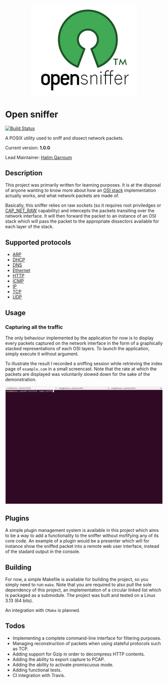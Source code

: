 <p align="center">
 <img width="340" src="open-sniffer.png" />
</p>

# Open sniffer
[![Build Status](https://travis-ci.org/HQarroum/open-sniffer.svg?branch=master)](https://travis-ci.org/HQarroum/open-sniffer)

A POSIX utility used to sniff and dissect network packets.

Current version: **1.0.0**

Lead Maintainer: [Halim Qarroum](mailto:hqm.post@gmail.com)

## Description

This project was primarily written for learning purposes. It is at the disposal of anyone wanting to know more about how an [OSI stack](https://en.wikipedia.org/wiki/OSI_model) implementation actually works, and what network packets are made of.

Basically, this sniffer relies on raw sockets (so it requires root priviledges or [CAP_NET_RAW](https://stackoverflow.com/questions/7860690/using-setcap-in-linux) capability) and intercepts the packets transiting over the network interface. It will then forward the packet to an instance of an OSI stack which will pass the packet to the appropriate dissectors available for each layer of the stack.

## Supported protocols

 - [ARP](https://en.wikipedia.org/wiki/Address_Resolution_Protocol)
 - [DHCP](https://en.wikipedia.org/wiki/Dynamic_Host_Configuration_Protocol)
 - [DNS](https://en.wikipedia.org/wiki/Domain_Name_System)
 - [Ethernet](https://en.wikipedia.org/wiki/Ethernet)
 - [HTTP](https://en.wikipedia.org/wiki/Hypertext_Transfer_Protocol)
 - [ICMP](https://en.wikipedia.org/wiki/Internet_Control_Message_Protocol)
 - [IP](https://en.wikipedia.org/wiki/Internet_Protocol)
 - [TCP](https://en.wikipedia.org/wiki/Transmission_Control_Protocol)
 - [UDP](https://en.wikipedia.org/wiki/User_Datagram_Protocol)

## Usage

### Capturing all the traffic

The only behaviour implemented by the application for now is to display every packets captured on the network interface in the form of a graphically stacked representations of each OSI layers. To launch the application, simply execute it without argument.

To illustrate the result I recorded a sniffing session while retrieving the index page of `example.com` in a small screencast. Note that the rate at which the packets are displayed was voluntarily slowed down for the sake of the demonstration.

![Screencast](screencast.gif)

## Plugins

A simple plugin management system is available in this project which aims to be a way to add a functionality to the sniffer without mofifying any of its core code. An example of a plugin would be a presenter which will for instance show the sniffed packet into a remote web user interface, instead of the stadard output in the console.

## Building

For now, a simple Makefile is available for building the project, so you simply need to run `make`. Note that you are required to also pull the sole dependency of this project, an implementation of a circular linked list which is packaged as a submodule. The project was built and tested on a Linux 3.13 (64 bits). 

An integration with `CMake` is planned.

## Todos

 - Implementing a complete command-line interface for filtering purposes.
 - Managing reconstruction of packets when using stateful protocols such as TCP.
 - Adding support for Gzip in order to decompress HTTP contents.
 - Adding the ability to export capture to PCAP.
 - Adding the ability to activate promiscuous mode.
 - Adding functional tests.
 - CI integration with Travis.
